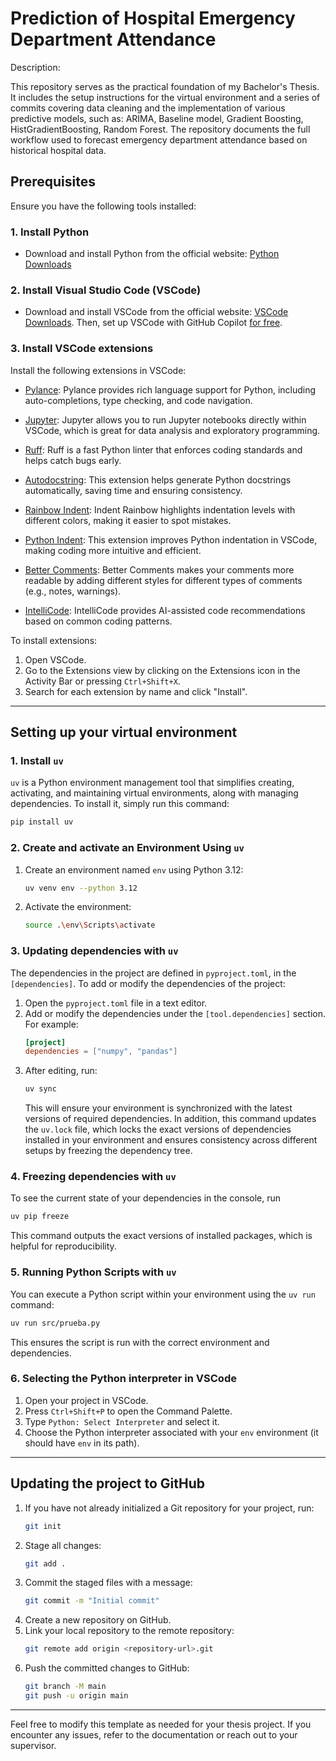 # Prediction of Hospital Emergency Department Attendance

Description:

This repository serves as the practical foundation of my Bachelor's Thesis. It includes the setup instructions for the virtual environment and a series of commits covering data cleaning and the implementation of various predictive models, such as: ARIMA, Baseline model, Gradient Boosting, HistGradientBoosting, Random Forest.
The repository documents the full workflow used to forecast emergency department attendance based on historical hospital data.

## Prerequisites

Ensure you have the following tools installed:

### 1. Install Python
- Download and install Python from the official website: [Python Downloads](https://www.python.org/downloads/)

### 2. Install Visual Studio Code (VSCode)
- Download and install VSCode from the official website: [VSCode Downloads](https://code.visualstudio.com/). Then, set up VSCode with GitHub Copilot [for free](https://code.visualstudio.com/docs/copilot/setup-simplified). 

### 3. Install VSCode extensions
Install the following extensions in VSCode:

- [Pylance](https://marketplace.visualstudio.com/items?itemName=ms-python.vscode-pylance): Pylance provides rich language support for Python, including auto-completions, type checking, and code navigation.

- [Jupyter](https://marketplace.visualstudio.com/items?itemName=ms-toolsai.jupyter): Jupyter allows you to run Jupyter notebooks directly within VSCode, which is great for data analysis and exploratory programming.

- [Ruff](https://marketplace.visualstudio.com/items?itemName=charliermarsh.ruff): Ruff is a fast Python linter that enforces coding standards and helps catch bugs early.

- [Autodocstring](https://marketplace.visualstudio.com/items?itemName=njpwerner.autodocstring): This extension helps generate Python docstrings automatically, saving time and ensuring consistency.

- [Rainbow Indent](https://marketplace.visualstudio.com/items?itemName=oderwat.indent-rainbow): Indent Rainbow highlights indentation levels with different colors, making it easier to spot mistakes.

- [Python Indent](https://marketplace.visualstudio.com/items?itemName=KevinRose.vsc-python-indent): This extension improves Python indentation in VSCode, making coding more intuitive and efficient.

- [Better Comments](https://marketplace.visualstudio.com/items?itemName=aaron-bond.better-comments): Better Comments makes your comments more readable by adding different styles for different types of comments (e.g., notes, warnings).

- [IntelliCode](https://marketplace.visualstudio.com/items?itemName=VisualStudioExptTeam.vscodeintellicode): IntelliCode provides AI-assisted code recommendations based on common coding patterns.

To install extensions:
1. Open VSCode.
2. Go to the Extensions view by clicking on the Extensions icon in the Activity Bar or pressing `Ctrl+Shift+X`.
3. Search for each extension by name and click "Install".

---

## Setting up your virtual environment

### 1. Install `uv`

`uv` is a Python environment management tool that simplifies creating, activating, and maintaining virtual environments, along with managing dependencies. To install it, simply run this command:

```bash
pip install uv
```

### 2. Create and activate an Environment Using `uv`

1. Create an environment named `env` using Python 3.12:
   ```bash
   uv venv env --python 3.12
   ```

2. Activate the environment:
     ```bash
     source .\env\Scripts\activate
     ```

### 3. Updating dependencies with `uv`

The dependencies in the project are defined in `pyproject.toml`, in the `[dependencies]`. To add or modify the dependencies of the project:
1. Open the `pyproject.toml` file in a text editor.
2. Add or modify the dependencies under the `[tool.dependencies]` section. For example:
   ```toml
   [project]
   dependencies = ["numpy", "pandas"]
   ```
3. After editing, run:
   ```bash
   uv sync
   ```
    This will ensure your environment is synchronized with the latest versions of required dependencies. In addition, this command updates  the `uv.lock` file, which locks the exact versions of dependencies installed in your environment and ensures consistency across different setups by freezing the dependency tree.


### 4. Freezing dependencies with `uv`

To see the current state of your dependencies in the console, run

```bash
uv pip freeze
```

This command outputs the exact versions of installed packages, which is helpful for reproducibility.

### 5. Running Python Scripts with `uv`

You can execute a Python script within your environment using the `uv run` command:

```bash
uv run src/prueba.py
```

This ensures the script is run with the correct environment and dependencies.


### 6. Selecting the Python interpreter in VSCode

1. Open your project in VSCode.
2. Press `Ctrl+Shift+P` to open the Command Palette.
3. Type `Python: Select Interpreter` and select it.
4. Choose the Python interpreter associated with your `env` environment (it should have `env` in its path).

---

## Updating the project to GitHub

1. If you have not already initialized a Git repository for your project, run:
    ```bash
    git init
    ```
2. Stage all changes:
    ```bash
    git add .
    ```
3. Commit the staged files with a message:
    ```bash
    git commit -m "Initial commit"
    ```
4. Create a new repository on GitHub.
5. Link your local repository to the remote repository:
   ```bash
   git remote add origin <repository-url>.git
   ```
6. Push the committed changes to GitHub:
    ```bash
    git branch -M main
    git push -u origin main
    ```

---

Feel free to modify this template as needed for your thesis project. If you encounter any issues, refer to the documentation or reach out to your supervisor.
